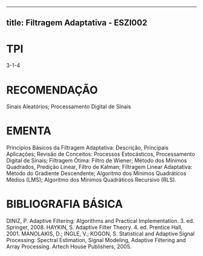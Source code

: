 
---
title: Filtragem Adaptativa - ESZI002 
---

# TPI

3-1-4

# RECOMENDAÇÃO

Sinais Aleatórios; Processamento Digital de Sinais

# EMENTA

Princípios Básicos da Filtragem Adaptativa: Descrição, Principais Aplicações; Revisão de Conceitos: Processos Estocásticos, Processamento Digital de Sinais; Filtragem Ótima: Filtro de Wiener; Método dos Mínimos Quadrados, Predição Linear, Filtro de Kalman; Filtragem Linear Adaptativa: Método do Gradiente Descendente; Algoritmo dos Mínimos Quadráticos Médios (LMS); Algoritmo dos Mínimos Quadráticos Recursivo (RLS).

# BIBLIOGRAFIA BÁSICA

DINIZ, P. Adaptive Filtering: Algorithms and Practical Implementation. 3. ed. Springer, 2008.
HAYKIN, S. Adaptive Filter Theory. 4. ed. Prentice Hall, 2001.
MANOLAKIS, D.; INGLE, V.; KOGON, S. Statistical and Adaptive Signal Processing: Spectral Estimation, Signal Modeling, Adaptive Filtering and Array Processing. Artech House Publishers, 2005.
        
